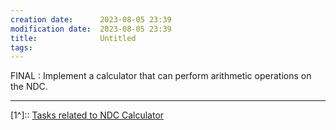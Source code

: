 ```yaml
---
creation date:		2023-08-05 23:39
modification date:	2023-08-05 23:39
title: 				Untitled
tags:
---
```

FINAL : Implement a calculator that can perform arithmetic operations on the NDC.


 
---
[1^]:: [Tasks related to NDC Calculator](Tasks%20related%20to%20NDC%20Calculator.md)
